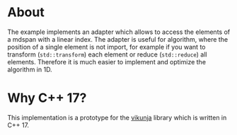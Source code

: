 # About

The example implements an adapter which allows to access the elements of a mdspan with a linear index. The adapter is useful for algorithm, where the position of a single element is not import, for example if you want to transform (`std::transform`) each element or reduce (`std::reduce`) all elements. Therefore it is much easier to implement and optimize the algorithm in 1D.

# Why C++ 17?

This implementation is a prototype for the [vikunja](https://github.com/alpaka-group/vikunja) library which is written in C++ 17. 
